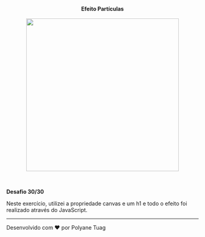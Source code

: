 <p align="center"><strong>Efeito Partículas</strong><br><br>
 <img width= '400' src="../.github/gifts/Dia30.gif">
</p><br>

 <p><strong>Desafio 30/30</strong>
 
 Neste exercício, utilizei a propriedade canvas e um h1 e todo o efeito foi realizado através do JavaScript.
 
 </p>

 ---
Desenvolvido com ❤ por Polyane Tuag